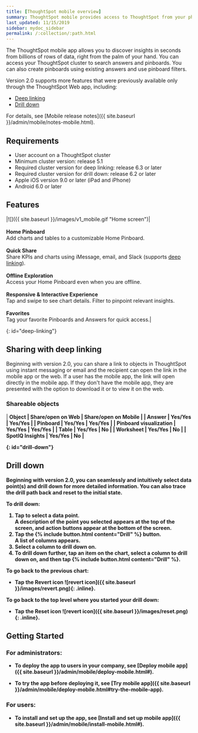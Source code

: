 ```yaml
---
title: [ThoughtSpot mobile overview]
summary: ThoughtSpot mobile provides access to ThoughtSpot from your phone.
last_updated: 11/15/2019
sidebar: mydoc_sidebar
permalink: /:collection/:path.html
---
```

The ThoughtSpot mobile app allows you to discover insights in seconds from billions of rows of data, right from the palm of your hand. You can access your ThoughtSpot cluster to search answers and pinboards. You can also create pinboards using existing answers and use pinboard filters.

Version 2.0 supports more features that were previously available only through the ThoughtSpot Web app, including:

- [Deep linking](#deep-linking)
- [Drill down](#drill-down)

For details, see [Mobile release notes]({{ site.baseurl }}/admin/mobile/notes-mobile.html).

## Requirements

- User account on a ThoughtSpot cluster
- Minimum cluster version: release 5.1
- Required cluster version for deep linking: release 6.3 or later
- Required cluster version for drill down: release 6.2 or later
- Apple iOS version 9.0 or later (iPad and iPhone)
- Android 6.0 or later

## Features

|![]({{ site.baseurl }}/images/v1_mobile.gif "Home screen")|<br><br>**Home Pinboard**<br>Add charts and tables to a customizable Home Pinboard.<br><br>**Quick Share**<br>Share KPIs and charts using iMessage, email, and Slack (supports [deep linking](#deep-linking)).<br><br>**Offline Exploration**<br>Access your Home Pinboard even when you are offline.<br><br>**Responsive & Interactive Experience**<br>Tap and swipe to see chart details. Filter to pinpoint relevant insights.<br><br>**Favorites**<br>Tag your favorite Pinboards and Answers for quick access.|

{: id="deep-linking"}
## Sharing with deep linking

Beginning with version 2.0, you can share a link to objects in ThoughtSpot using instant messaging or email and the recipient can open the link in the mobile app or the web. If a user has the mobile app, the link will open directly in the mobile app. If they don't have the mobile app, they are presented with the option to download it or to view it on the web.

### Shareable objects

| <b>Object<b> | <b>Share/open on Web<b> | <b>Share/open on Mobile<b> |
| Answer | Yes/Yes | Yes/Yes |
| Pinboard | Yes/Yes | Yes/Yes |
| Pinboard visualization | Yes/Yes | Yes/Yes |
| Table | Yes/Yes | No |
| Worksheet | Yes/Yes | No |
| SpotIQ Insights | Yes/Yes | No |

{: id="drill-down"}
## Drill down

Beginning with version 2.0, you can seamlessly and intuitively select data point(s) and drill down for more detailed information. You can also trace the drill path back and reset to the initial state.

To drill down:
1. Tap to select a data point.  
A description of the point you selected appears at the top of the screen, and action buttons appear at the bottom of the screen.  
2. Tap the {% include button.html content="Drill" %} button.  
A list of columns appears.  
3. Select a column to drill down on.  
4. To drill down further, tap an item on the chart, select a column to drill down on, and then tap {% include button.html content="Drill" %}.  

To go back to the previous chart:
- Tap the Revert icon ![revert icon]({{ site.baseurl }}/images/revert.png){: .inline}.

To go back to the top level where you started your drill down:
- Tap the Reset icon ![revert icon]({{ site.baseurl }}/images/reset.png){: .inline}.

## Getting Started

### For administrators:
- To deploy the app to users in your company, see [Deploy mobile app]({{ site.baseurl }}/admin/mobile/deploy-mobile.html#).

- To try the app before deploying it, see [Try mobile app]({{ site.baseurl }}/admin/mobile/deploy-mobile.html#try-the-mobile-app).

### For users:
- To install and set up the app, see [Install and set up mobile app]({{ site.baseurl }}/admin/mobile/install-mobile.html#).
